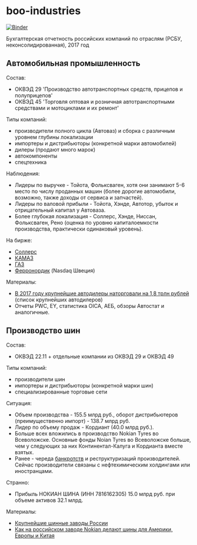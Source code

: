 # boo-industries
[![Binder](https://mybinder.org/badge_logo.svg)](https://mybinder.org/v2/gh/ru-corporate/boo-industries/master?filepath=auto.ipynb)

Бухгалтерская отчетность российских компаний по отраслям (РСБУ, неконсолидированная), 2017 год 


## Автомобильная промышленность


Состав: 

- ОКВЭД 29 'Производство автотранспортных средств, прицепов и полуприцепов'
- ОКВЭД 45 'Торговля оптовая и розничная автотранспортными средствами и мотоциклами и их ремонт'

Типы компаний:

- производители полного цикла (Автоваз) и сборка с различным уровнем глубины локализации
- импортеры и дистрибьюторы (конкретной марки автомобилей)
- дилеры (продают много марок)
- автокомпоненты
- спецтехника

Наблюдения:

- Лидеры по выручке - Тойота, Фольксваген, хотя они занимают 5-6 место по числу проданных машин (более дорогие автомобили, возможно, также доходы от сервиса и запчастей).
- Лидеры по валовой прибыли - Тойота, Хэнде, Автотор, убыток и отрицательный капитал у Автоваза.
- Более глубокая локализация - Соллерс, Хэнде, Ниссан, Фольксваген, Рено (оценка по уровню капиталоемкости производства, 
  практически одинаковый уровень).

На бирже: 

- [Соллерс](https://www.moex.com/ru/issue.aspx?code=SVAV)
- [КАМАЗ](https://www.moex.com/ru/issue.aspx?code=KMAZ)
- [ГАЗ](https://www.moex.com/ru/issue.aspx?code=GAZA)
- [Ферронордик](http://www.nasdaqomxnordic.com/aktier/microsite?Instrument=SSE145193&name=Ferronordic&ISIN=SE0005468717) (Nasdaq Швеция)

Материалы:

- [В 2017 году крупнейшие автодилеры наторговали на 1,8 трлн рублей](https://www.vedomosti.ru/economics/articles/2018/04/23/767509-krupneishie-avtodileri-natorgovali-na-18-trln-rublei) (список крупнейших автодилеров)
- Отчеты PWC, EY, cтатистика OICA, AEБ, обзоры Автостат и аналогичныe.


## Производство шин 

Состав: 

- ОКВЭД 22.11 + отдельные компании из ОКВЭД 29 и ОКВЭД 49

Типы компаний:

- производители шин 
- импортеры и дистрибьюторы (конкретной марки шин)
- специализированные торговые сети

Ситуация:

- Объем производства - 155.5 млрд руб., оборот дистрибьютеров (преимущественно импорт) - 138.7 млрд руб.
- Лидер по объему продаж - Кордиант (40.0 млрд руб.).
- Больше всех вложились в производство Nokian Tyres во Всеволожске. Основные фонды Noian Tyres во Всеволожске больше, чем у следующих за них Континентал-Калуга и Кордианта вместе взятых.
- Ранее - череда [банкротств]((https://www.vedomosti.ru/library/articles/2009/06/03/amtel-fredeshtajn-prosit-zaschity). ) и реструктуризаций производителей. Сейчас производители связаны с нефтехимическим холдингами или иностранцами.

Странно:

- Прибыль НОКИАН ШИНА (ИНН 7816162305) 15.0 млрд руб. при объеме активов 32.1 млрд.

Материалы:

- [Крупнейшие шинные заводы России](http://ai-media.ru/news/komu-v-rossii-zhit-horosho-krupnejshie-shinnye-zavody-rossii/)
- [Как на российском заводе Nokian делают шины для Америки, Европы и Китая](https://wroom.ru/news/9379)
